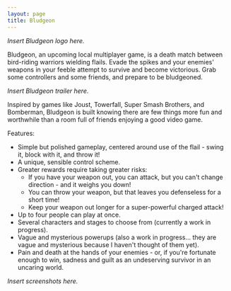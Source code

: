 ```yaml
---
layout: page
title: Bludgeon
---
```


*Insert Bludgeon logo here.*

Bludgeon, an upcoming local multiplayer game, is a death match between bird-riding warriors wielding flails. Evade the spikes and your enemies' weapons in your feeble attempt to survive and become victorious. Grab some controllers and some friends, and prepare to be bludgeoned.

*Insert Bludgeon trailer here.*

Inspired by games like Joust, Towerfall, Super Smash Brothers, and Bomberman, Bludgeon is built knowing there are few things more fun and worthwhile than a room full of friends enjoying a good video game.

Features:

- Simple but polished gameplay, centered around use of the flail - swing it, block with it, and throw it!
- A unique, sensible control scheme.
- Greater rewards require taking greater risks:
    - If you have your weapon out, you can attack, but you can't change direction - and it weighs you down!
    - You can throw your weapon, but that leaves you defenseless for a short time!
    - Keep your weapon out longer for a super-powerful charged attack!
- Up to four people can play at once.
- Several characters and stages to choose from (currently a work in progress).
- Vague and mysterious powerups (also a work in progress... they are vague and mysterious because I haven't thought of them yet).
- Pain and death at the hands of your enemies - or, if you're fortunate enough to win, sadness and guilt as an undeserving survivor in an uncaring world.

*Insert screenshots here.*